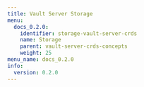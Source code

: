 ```yaml
---
title: Vault Server Storage
menu:
  docs_0.2.0:
    identifier: storage-vault-server-crds
    name: Storage
    parent: vault-server-crds-concepts
    weight: 25
menu_name: docs_0.2.0
info:
  version: 0.2.0
---
```


